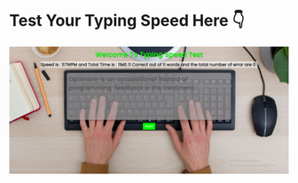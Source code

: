 # Test Your Typing Speed Here 👇

<img align="left" alt="Typing Speed" src="https://github.com/Aman2221/Typing-Speed-Test/blob/main/img/preview.png" />
